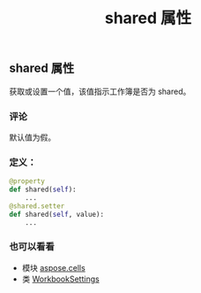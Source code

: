 ﻿---
title: shared 属性
second_title: Aspose.Cells for Python via .NET API 参考文献
description:
type: docs
weight: 560
url: /zh/python-net/aspose.cells/workbooksettings/shared/
is_root: false
---
## shared 属性

获取或设置一个值，该值指示工作簿是否为 shared。

### 评论

默认值为假。
### 定义：
```python
@property
def shared(self):
    ...
@shared.setter
def shared(self, value):
    ...
```

### 也可以看看
* 模块 [aspose.cells](../../)
* 类 [WorkbookSettings](/cells/zh/python-net/aspose.cells/workbooksettings)
